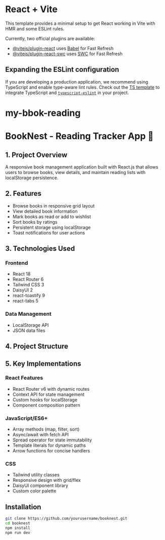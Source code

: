 # React + Vite

This template provides a minimal setup to get React working in Vite with HMR and some ESLint rules.

Currently, two official plugins are available:

- [@vitejs/plugin-react](https://github.com/vitejs/vite-plugin-react/blob/main/packages/plugin-react/README.md) uses [Babel](https://babeljs.io/) for Fast Refresh
- [@vitejs/plugin-react-swc](https://github.com/vitejs/vite-plugin-react-swc) uses [SWC](https://swc.rs/) for Fast Refresh

## Expanding the ESLint configuration

If you are developing a production application, we recommend using TypeScript and enable type-aware lint rules. Check out the [TS template](https://github.com/vitejs/vite/tree/main/packages/create-vite/template-react-ts) to integrate TypeScript and [`typescript-eslint`](https://typescript-eslint.io) in your project.
# my-bbok-reading


# BookNest - Reading Tracker App 📖

## 1. Project Overview
A responsive book management application built with React.js that allows users to browse books, view details, and maintain reading lists with localStorage persistence.

## 2. Features
- Browse books in responsive grid layout
- View detailed book information
- Mark books as read or add to wishlist
- Sort books by ratings
- Persistent storage using localStorage
- Toast notifications for user actions

## 3. Technologies Used
### Frontend
- React 18
- React Router 6
- Tailwind CSS 3
- DaisyUI 2
- react-toastify 9
- react-tabs 5

### Data Management
- LocalStorage API
- JSON data files

## 4. Project Structure


## 5. Key Implementations
### React Features
- React Router v6 with dynamic routes
- Context API for state management
- Custom hooks for localStorage
- Component composition pattern

### JavaScript/ES6+
- Array methods (map, filter, sort)
- Async/await with fetch API
- Spread operator for state immutability
- Template literals for dynamic paths
- Arrow functions for concise handlers

### CSS
- Tailwind utility classes
- Responsive design with grid/flex
- DaisyUI component library
- Custom color palette

## Installation
```bash
git clone https://github.com/yourusername/booknest.git
cd booknest
npm install
npm run dev
